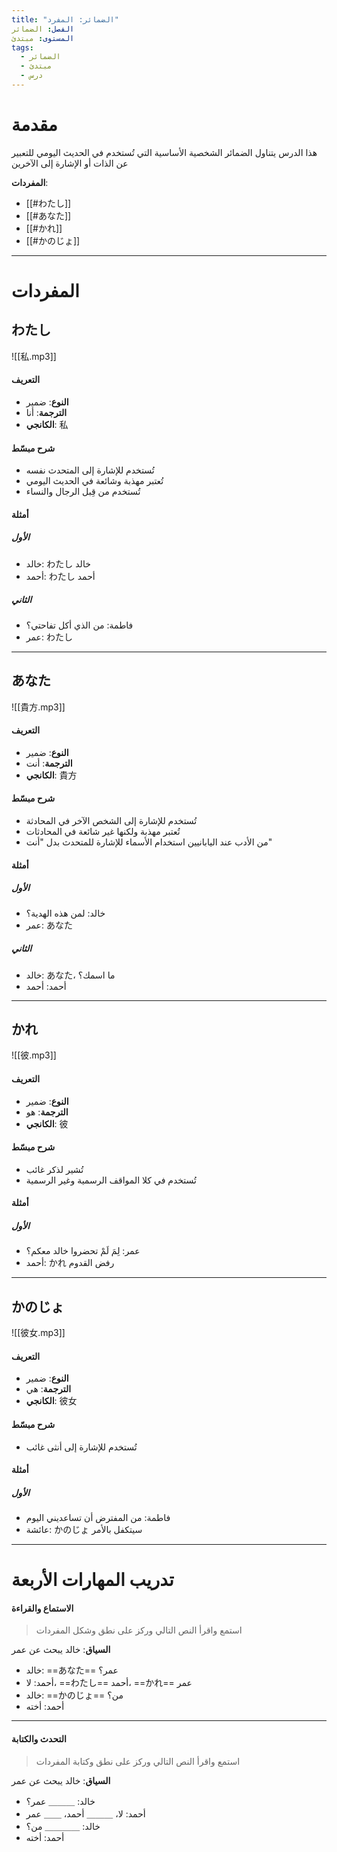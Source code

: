 ```yaml
---
title: "الضمائر: المفرد"
الفصل: الضمائر
المستوى: مبتدئ
tags:
  - الضمائر
  - مبتدئ
  - درس
---
```


# مقدمة

هذا الدرس يتناول الضمائر الشخصية الأساسية التي تُستخدم في الحديث اليومي للتعبير عن الذات أو الإشارة إلى الآخرين

**المفردات**:

- [[#わたし]]
- [[#あなた]]
- [[#かれ]]
- [[#かのじょ]]

---

# المفردات

## わたし

![[私.mp3]]

#### التعريف

- **النوع**: ضمير
- **الترجمة**: أنا
- **الكانجي**: 私

#### شرح مبسّط

- تُستخدم للإشارة إلى المتحدث نفسه
- تُعتبر مهذبة وشائعة في الحديث اليومي
- تُستخدم من قِبل الرجال والنساء

#### أمثلة

##### الأول

- خالد: わたし خالد
- أحمد: わたし أحمد

##### الثاني

- فاطمة: من الذي أكل تفاحتي؟
- عمر: わたし

---

## あなた

![[貴方.mp3]]

#### التعريف

- **النوع**: ضمير
- **الترجمة**: أنت
- **الكانجي**: 貴方

#### شرح مبسّط

- تُستخدم للإشارة إلى الشخص الآخر في المحادثة
- تُعتبر مهذبة ولكنها غير شائعة في المحادثات
- من الأدب عند اليابانيين استخدام الأسماء للإشارة للمتحدث بدل "أنت"

#### أمثلة

##### الأول

- خالد: لمن هذه الهدية؟
- عمر: あなた

##### الثاني

- خالد: あなた، ما اسمك؟
- أحمد: أحمد

---

## かれ

![[彼.mp3]]

#### التعريف

- **النوع**: ضمير
- **الترجمة**: هو
- **الكانجي**: 彼

#### شرح مبسّط

- تُشير لذكر غائب
- تُستخدم في كلا المواقف الرسمية وغير الرسمية

#### أمثلة

##### الأول

- عمر: لِمَ لَمْ تحضروا خالد معكم؟
- أحمد: かれ رفض القدوم

---

## かのじょ

![[彼女.mp3]]

#### التعريف

- **النوع**: ضمير
- **الترجمة**: هي
- **الكانجي**: 彼女

#### شرح مبسّط

- تُستخدم للإشارة إلى أنثى غائب

#### أمثلة

##### الأول

- فاطمة: من المفترض أن تساعديني اليوم
- عائشة: かのじょ سيتكفل بالأمر

---

# تدريب المهارات الأربعة

#### الاستماع والقراءة

> استمع واقرأ النص التالي وركز على نطق وشكل المفردات

**السياق**: خالد يبحث عن عمر

- خالد: ==あなた== عمر؟
- أحمد: لا، ==わたし== أحمد، ==かれ== عمر
- خالد: ==かのじょ== من؟
- أحمد: أخته

---

#### التحدث والكتابة

> استمع واقرأ النص التالي وركز على نطق وكتابة المفردات

**السياق**: خالد يبحث عن عمر

- خالد: ＿＿＿ عمر؟
- أحمد: لا، ＿＿＿ أحمد، ＿＿ عمر
- خالد: ＿＿＿＿ من؟
- أحمد: أخته